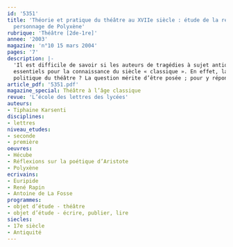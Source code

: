 ```yaml
---
id: '5351'
title: 'Théorie et pratique du théâtre au XVIIe siècle : étude de la réception du
  personnage de Polyxène'
rubrique: 'Théâtre [2de-1re]'
annee: '2003'
magazine: 'n°10 15 mars 2004'
pages: '7'
description: |-
  'Il est difficile de savoir si les auteurs de tragédies à sujet antique ont lu les textes antiques qui auraient pu leur servir de modèles – en particulier quand il s’agit de tragédies grecques, la majorité des hommes du XVIIe siècle ne connaissant pas assez cette langue pour y avoir accès autrement qu’en traduction latine. Les seuls documents qui puissent apporter des éléments de réponse, ce sont les pièces elles-mêmes, dans lesquelles on peut tenter de repérer les traces d’une lecture préalable des tragédies antiques. Cette enquête vaut la peine d’être menée, car elle soulève des enjeux
  essentiels pour la connaissance du siècle « classique ». En effet, la seule idée que nous ayons de la façon dont on lisait les textes antiques à cette époque est celle que l’on peut se faire à partir de ce qu’écrivent les théoriciens du théâtre classique, qui disent explicitement ce qu’ils pensent de telle ou telle tragédie d’Eschyle, de Sophocle, d’Euripide ou de Sénèque. Pourquoi les auteurs liraient-ils les textes antiques de la même façon que ces théoriciens dont on a montré qu’ils étaient au service de l’idéologie officielle et tendaient, par l’élaboration de leurs règles, à réduire l’impact
  politique du théâtre ? La question mérite d’être posée ; pour y répondre, cet article s’intéresse au personnage de Polyxène dans « Hécube », d’Euripide, adapté trois fois au cours du XVIIe siècle. Comment un théoricien jésuite, le père René Rapin, juge-t-il la représentation de cette jeune fille chez Euripide, et comment un dramaturge de la fin du XVIIe siècle, Antoine de La Fosse, traite-t-il ce personnage ?'
article_pdf: '5351.pdf'
magazine_special: Théâtre à l’âge classique
revue: 'L’école des lettres des lycées'
auteurs:
- Tiphaine Karsenti
disciplines:
- lettres
niveau_etudes:
- seconde
- première
oeuvres:
- Hécube
- Réflexions sur la poétique d’Aristote
- Polyxène
ecrivains:
- Euripide
- René Rapin
- Antoine de La Fosse
programmes:
- objet d’étude - théâtre
- objet d’étude - écrire, publier, lire
siecles:
- 17e siècle
- Antiquité
---
```

